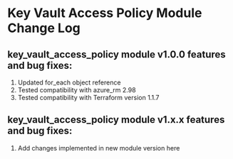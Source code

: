 # Key Vault Access Policy Module Change Log

## key_vault_access_policy module v1.0.0 features and bug fixes:

1. Updated for_each object reference
2. Tested compatibility with azure_rm 2.98
3. Tested compatibility with Terraform version 1.1.7

## key_vault_access_policy module v1.x.x features and bug fixes:

1. Add changes implemented in new module version here
